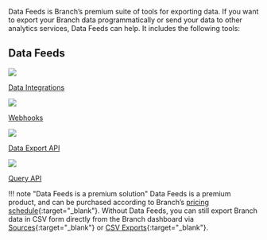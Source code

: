 Data Feeds is Branch’s premium suite of tools for exporting data. If you want to export your Branch data programmatically or send your data to other analytics services, Data Feeds can help. It includes the following tools:

<!-- Deep Links -->
## Data Feeds
<div class="nav-wrap flex-wrap">
  <a href="/pages/integrations/data-integrations-list/">
    <img src="../../../_assets/img/pages/main-page/feeds-dot.png" />
    <p>Data Integrations</p>
  </a>
  <a href="/pages/exports/ua-webhooks/">
    <img src="../../../_assets/img/pages/exports/webhook.png" />
    <p>Webhooks</p>
  </a>
  <a href="/pages/exports/api-v3/">
    <img src="../../../_assets/img/pages/resources/sdk-resources/api1.png" />
    <p>Data Export API</p>
  </a>
  <a href="/pages/exports/query-api/">
    <img src="../../../_assets/img/pages/resources/sdk-resources/api1.png" />
    <p>Query API</p>
  </a>
</div>
<!--/ Deep Links -->

!!! note "Data Feeds is a premium solution"
    Data Feeds is a premium product, and can be purchased according to Branch’s [pricing schedule](https://branch.io/pricing/){:target="\_blank"}. Without Data Feeds, you can still export Branch data in CSV form directly from the Branch dashboard via [Sources](https://dashboard.branch.io/sources){:target="\_blank"} or [CSV Exports](https://dashboard.branch.io/data-import-export/csv-exports){:target="\_blank"}.
